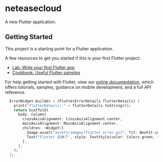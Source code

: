 # neteasecloud

A new Flutter application.

## Getting Started

This project is a starting point for a Flutter application.

A few resources to get you started if this is your first Flutter project:

- [Lab: Write your first Flutter app](https://flutter.dev/docs/get-started/codelab)
- [Cookbook: Useful Flutter samples](https://flutter.dev/docs/cookbook)

For help getting started with Flutter, view our
[online documentation](https://flutter.dev/docs), which offers tutorials,
samples, guidance on mobile development, and a full API reference.
```dart
  ErrorWidget.builder = (FlutterErrorDetails flutterDetails) {
    print("flutterDetails::" + flutterDetails.toString());
    return Scaffold(
      body: Column(
        crossAxisAlignment: CrossAxisAlignment.center,
        mainAxisAlignment: MainAxisAlignment.center,
        children: <Widget>[
          Image.asset("assets/images/flutter_error.gif", fit: BoxFit.cover),
          Text("Flutter 走神了", style: TextStyle(color: Colors.green, fontSize: 18)),
        ],
      ),
    );
  };
```
